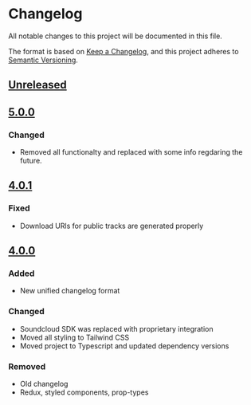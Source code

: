 # Changelog

All notable changes to this project will be documented in this file.

The format is based on [Keep a Changelog](https://keepachangelog.com/en/1.0.0/), and this project adheres
to [Semantic Versioning](https://semver.org/spec/v2.0.0.html).

## [Unreleased]

## [5.0.0]
### Changed
- Removed all functionalty and replaced with some info regdaring the future.

## [4.0.1]

### Fixed

- Download URls for public tracks are generated properly

## [4.0.0]

### Added

- New unified changelog format

### Changed

- Soundcloud SDK was replaced with proprietary integration
- Moved all styling to Tailwind CSS
- Moved project to Typescript and updated dependency versions

### Removed

- Old changelog
- Redux, styled components, prop-types

[Unreleased]: https://github.com/tomasruud/downcloud/compare/v4.0.0...HEAD

[5.0.0]: https://github.com/tomasruud/downcloud/compare/v4.0.1...v5.0.0
[4.0.1]: https://github.com/tomasruud/downcloud/compare/v4.0.0...v4.0.1
[4.0.0]: https://github.com/tomasruud/downcloud/compare/v2.1...v4.0.0
